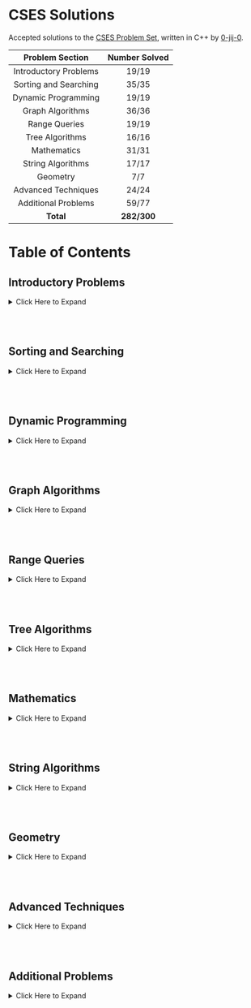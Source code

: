 # CSES Solutions

Accepted solutions to the [CSES Problem Set](https://cses.fi/problemset/), written in C++ by [0-jij-0](https://cses.fi/user/16768). 

| Problem Section       | Number Solved |
|:---------------------:|:-------------:|
| Introductory Problems |     19/19     |
| Sorting and Searching |     35/35     |
| Dynamic Programming   |     19/19     |
| Graph Algorithms      |     36/36     |
| Range Queries         |     19/19     |
| Tree Algorithms       |     16/16     |
| Mathematics           |     31/31     |
| String Algorithms     |     17/17     |
| Geometry              |      7/7      |
| Advanced Techniques   |     24/24     |
| Additional Problems   |     59/77     |
| **Total**             |  **282/300**  |

# Table of Contents

## Introductory Problems

<details>
    <summary>Click Here to Expand</summary>

1. [Weird Algorithm](/CSES%20Problem%20Set/01%20-%20Introductory%20Problems/Weird%20Algorithm.cpp)
1. [Missing Number](/CSES%20Problem%20Set/01%20-%20Introductory%20Problems/Missing%20Number.cpp)
1. [Repetitions](/CSES%20Problem%20Set/01%20-%20Introductory%20Problems/Repetitions.cpp)
1. [Increasing Array](/CSES%20Problem%20Set/01%20-%20Introductory%20Problems/Increasing%20Array.cpp)
1. [Permutations](/CSES%20Problem%20Set/01%20-%20Introductory%20Problems/Permutations%20I.cpp)
1. [Number Spiral](/CSES%20Problem%20Set/01%20-%20Introductory%20Problems/Number%20Spiral.cpp)
1. [Two Knights](/CSES%20Problem%20Set/01%20-%20Introductory%20Problems/Two%20Knights.cpp)
1. [Two Sets](/CSES%20Problem%20Set/01%20-%20Introductory%20Problems/Two%20Sets%20I.cpp)
1. [Bit Strings](/CSES%20Problem%20Set/01%20-%20Introductory%20Problems/Bit%20Strings.cpp)
1. [Trailing Zeros](/CSES%20Problem%20Set/01%20-%20Introductory%20Problems/Trailing%20Zeros.cpp)
1. [Coin Piles](/CSES%20Problem%20Set/01%20-%20Introductory%20Problems/Coin%20Piles.cpp)
1. [Palindrome Reorder](/CSES%20Problem%20Set/01%20-%20Introductory%20Problems/Palindrome%20Reorder.cpp)
1. [Gray Code](/CSES%20Problem%20Set/01%20-%20Introductory%20Problems/Gray%20Code.cpp)
1. [Tower of Hanoi](/CSES%20Problem%20Set/01%20-%20Introductory%20Problems/Tower%20of%20Hanoi.cpp)
1. [Creating Strings](/CSES%20Problem%20Set/01%20-%20Introductory%20Problems/Creating%20Strings%20I.cpp)
1. [Apple Division](/CSES%20Problem%20Set/01%20-%20Introductory%20Problems/Apple%20Division.cpp)
1. [Chessboard and Queens](/CSES%20Problem%20Set/01%20-%20Introductory%20Problems/Chessboard%20and%20Queens.cpp)
1. [Digit Queries](/CSES%20Problem%20Set/01%20-%20Introductory%20Problems/Digit%20Queries.cpp)
1. [Grid Paths](/CSES%20Problem%20Set/01%20-%20Introductory%20Problems/Grid%20Paths%20I.cpp)

</details>

<br/><br/>

## Sorting and Searching

<details>
    <summary>Click Here to Expand</summary>

1. [Distinct Numbers](/CSES%20Problem%20Set/02%20-%20Sorting%20and%20Searching/Distinct%20Numbers.cpp)
1. [Apartments](/CSES%20Problem%20Set/02%20-%20Sorting%20and%20Searching/Apartments.cpp)
1. [Ferris Wheel](/CSES%20Problem%20Set/02%20-%20Sorting%20and%20Searching/Ferris%20Wheel.cpp)
1. [Concert Tickets](/CSES%20Problem%20Set/02%20-%20Sorting%20and%20Searching/Concert%20Tickets.cpp)
1. [Restaurant Customers](/CSES%20Problem%20Set/02%20-%20Sorting%20and%20Searching/Restaurant%20Customers.cpp)
1. [Movie Festival](/CSES%20Problem%20Set/02%20-%20Sorting%20and%20Searching/Movie%20Festival%20I.cpp)
1. [Sum of Two Values](/CSES%20Problem%20Set/02%20-%20Sorting%20and%20Searching/Sum%20of%20Two%20Values.cpp)
1. [Maximum Subarray Sum](/CSES%20Problem%20Set/02%20-%20Sorting%20and%20Searching/Maximum%20Subarray%20Sum%20I.cpp)
1. [Stick Lengths](/CSES%20Problem%20Set/02%20-%20Sorting%20and%20Searching/Stick%20Lengths.cpp)
1. [Missing Coin Sum](/CSES%20Problem%20Set/02%20-%20Sorting%20and%20Searching/Missing%20Coin%20Sum.cpp)
1. [Collecting Numbers](/CSES%20Problem%20Set/02%20-%20Sorting%20and%20Searching/Collecting%20Numbers%20I.cpp)
1. [Collecting Numbers II](/CSES%20Problem%20Set/02%20-%20Sorting%20and%20Searching/Collecting%20Numbers%20II.cpp)
1. [Playlist](/CSES%20Problem%20Set/02%20-%20Sorting%20and%20Searching/Playlist.cpp)
1. [Towers](/CSES%20Problem%20Set/02%20-%20Sorting%20and%20Searching/Towers.cpp)
1. [Traffic Lights](/CSES%20Problem%20Set/02%20-%20Sorting%20and%20Searching/Traffic%20Lights.cpp)
1. [Josephus Problem I](/CSES%20Problem%20Set/02%20-%20Sorting%20and%20Searching/Josephus%20Problem%20I.cpp)
1. [Josephus Problem II](/CSES%20Problem%20Set/02%20-%20Sorting%20and%20Searching/Josephus%20Problem%20II.cpp)
1. [Nested Ranges Check](/CSES%20Problem%20Set/02%20-%20Sorting%20and%20Searching/Nested%20Ranges%20Check.cpp)
1. [Nested Ranges Count](/CSES%20Problem%20Set/02%20-%20Sorting%20and%20Searching/Nested%20Ranges%20Count.cpp)
1. [Room Allocation](/CSES%20Problem%20Set/02%20-%20Sorting%20and%20Searching/Room%20Allocation.cpp)
1. [Factory Machines](/CSES%20Problem%20Set/02%20-%20Sorting%20and%20Searching/Factory%20Machines.cpp)
1. [Tasks and Deadlines](/CSES%20Problem%20Set/02%20-%20Sorting%20and%20Searching/Tasks%20and%20Deadlines.cpp)
1. [Reading Books](/CSES%20Problem%20Set/02%20-%20Sorting%20and%20Searching/Reading%20Books.cpp)
1. [Sum of Three Values](/CSES%20Problem%20Set/02%20-%20Sorting%20and%20Searching/Sum%20of%20Three%20Values.cpp)
1. [Sum of Four Values](/CSES%20Problem%20Set/02%20-%20Sorting%20and%20Searching/Sum%20of%20Four%20Values.cpp)
1. [Nearest Smaller Values](/CSES%20Problem%20Set/02%20-%20Sorting%20and%20Searching/Nearest%20Smaller%20Values.cpp)
1. [Subarray Sums I](/CSES%20Problem%20Set/02%20-%20Sorting%20and%20Searching/Subarray%20Sums%20I.cpp)
1. [Subarray Sums II](/CSES%20Problem%20Set/02%20-%20Sorting%20and%20Searching/Subarray%20Sums%20II.cpp)
1. [Subarray Divisibility](/CSES%20Problem%20Set/02%20-%20Sorting%20and%20Searching/Subarray%20Divisibility.cpp)
1. [Subarray Distinct Values](/CSES%20Problem%20Set/02%20-%20Sorting%20and%20Searching/Subarray%20Distinct%20Values.cpp)
1. [Array Division](/CSES%20Problem%20Set/02%20-%20Sorting%20and%20Searching/Array%20Division.cpp)
1. [Sliding Median](/CSES%20Problem%20Set/02%20-%20Sorting%20and%20Searching/Sliding%20Median.cpp)
1. [Sliding Cost](/CSES%20Problem%20Set/02%20-%20Sorting%20and%20Searching/Sliding%20Cost.cpp)
1. [Movie Festival II](/CSES%20Problem%20Set/02%20-%20Sorting%20and%20Searching/Movie%20Festival%20II.cpp)
1. [Maximum Subarray Sum II](/CSES%20Problem%20Set/02%20-%20Sorting%20and%20Searching/Maximum%20Subarray%20Sum%20II.cpp)

</details>

<br/><br/>

## Dynamic Programming

<details>
    <summary>Click Here to Expand</summary>

1. [Dice Combinations](/CSES%20Problem%20Set/03%20-%20Dynamic%20Programming/Dice%20Combinations.cpp)
1. [Minimizing Coins](/CSES%20Problem%20Set/03%20-%20Dynamic%20Programming/Minimizing%20Coins.cpp)
1. [Coin Combinations I](/CSES%20Problem%20Set/03%20-%20Dynamic%20Programming/Coin%20Combinations%20I.cpp)
1. [Coin Combinations II](/CSES%20Problem%20Set/03%20-%20Dynamic%20Programming/Coin%20Combinations%20II.cpp)
1. [Removing Digits](/CSES%20Problem%20Set/03%20-%20Dynamic%20Programming/Removing%20Digits%20I.cpp)
1. [Grid Paths](/CSES%20Problem%20Set/03%20-%20Dynamic%20Programming/Grid%20Paths%20II.cpp)
1. [Book Shop](/CSES%20Problem%20Set/03%20-%20Dynamic%20Programming/Book%20Shop%20I.cpp)
1. [Array Description](/CSES%20Problem%20Set/03%20-%20Dynamic%20Programming/Array%20Description.cpp)
1. [Counting Towers](/CSES%20Problem%20Set/03%20-%20Dynamic%20Programming/Counting%20Towers.cpp)
1. [Edit Distance](/CSES%20Problem%20Set/03%20-%20Dynamic%20Programming/Edit%20Distance.cpp)
1. [Rectangle Cutting](/CSES%20Problem%20Set/03%20-%20Dynamic%20Programming/Rectangle%20Cutting.cpp)
1. [Money Sums](/CSES%20Problem%20Set/03%20-%20Dynamic%20Programming/Money%20Sums.cpp)
1. [Removal Game](/CSES%20Problem%20Set/03%20-%20Dynamic%20Programming/Removal%20Game.cpp)
1. [Two Sets II](/CSES%20Problem%20Set/03%20-%20Dynamic%20Programming/Two%20Sets%20II.cpp)
1. [Increasing Subsequence](/CSES%20Problem%20Set/03%20-%20Dynamic%20Programming/Increasing%20Subsequence%20I.cpp)
1. [Projects](/CSES%20Problem%20Set/03%20-%20Dynamic%20Programming/Projects.cpp)
1. [Elevator Rides](/CSES%20Problem%20Set/03%20-%20Dynamic%20Programming/Elevator%20Rides.cpp)
1. [Counting Tilings](/CSES%20Problem%20Set/03%20-%20Dynamic%20Programming/Counting%20Tilings.cpp)
1. [Counting Numbers](/CSES%20Problem%20Set/03%20-%20Dynamic%20Programming/Counting%20Numbers.cpp)

</details>

<br/><br/>

## Graph Algorithms

<details>
    <summary>Click Here to Expand</summary>

1. [Counting Rooms](/CSES%20Problem%20Set/04%20-%20Graph%20Algorithms/Counting%20Rooms.cpp)
1. [Labyrinth](/CSES%20Problem%20Set/04%20-%20Graph%20Algorithms/Labyrinth.cpp)
1. [Building Roads](/CSES%20Problem%20Set/04%20-%20Graph%20Algorithms/Building%20Roads.cpp)
1. [Message Route](/CSES%20Problem%20Set/04%20-%20Graph%20Algorithms/Message%20Route.cpp)
1. [Building Teams](/CSES%20Problem%20Set/04%20-%20Graph%20Algorithms/Building%20Teams.cpp)
1. [Round Trip](/CSES%20Problem%20Set/04%20-%20Graph%20Algorithms/Round%20Trip%20I.cpp)
1. [Monsters](/CSES%20Problem%20Set/04%20-%20Graph%20Algorithms/Monsters.cpp)
1. [Shortest Routes I](/CSES%20Problem%20Set/04%20-%20Graph%20Algorithms/Shortest%20Routes%20I.cpp)
1. [Shortest Routes II](/CSES%20Problem%20Set/04%20-%20Graph%20Algorithms/Shortest%20Routes%20II.cpp)
1. [High Score](/CSES%20Problem%20Set/04%20-%20Graph%20Algorithms/High%20Score.cpp)
1. [Flight Discount](/CSES%20Problem%20Set/04%20-%20Graph%20Algorithms/Flight%20Discount.cpp)
1. [Cycle Finding](/CSES%20Problem%20Set/04%20-%20Graph%20Algorithms/Cycle%20Finding.cpp)
1. [Flight Routes](/CSES%20Problem%20Set/04%20-%20Graph%20Algorithms/Flight%20Routes.cpp)
1. [Round Trip II](/CSES%20Problem%20Set/04%20-%20Graph%20Algorithms/Round%20Trip%20II.cpp)
1. [Course Schedule](/CSES%20Problem%20Set/04%20-%20Graph%20Algorithms/Course%20Schedule%20I.cpp)
1. [Longest Flight Route](/CSES%20Problem%20Set/04%20-%20Graph%20Algorithms/Longest%20Flight%20Route.cpp)
1. [Game Routes](/CSES%20Problem%20Set/04%20-%20Graph%20Algorithms/Game%20Routes.cpp)
1. [Investigation](/CSES%20Problem%20Set/04%20-%20Graph%20Algorithms/Investigation.cpp)
1. [Planets Queries I](/CSES%20Problem%20Set/04%20-%20Graph%20Algorithms/Planets%20Queries%20I.cpp)
1. [Planets Queries II](/CSES%20Problem%20Set/04%20-%20Graph%20Algorithms/Planets%20Queries%20II.cpp)
1. [Planets Cycles](/CSES%20Problem%20Set/04%20-%20Graph%20Algorithms/Planets%20Cycles.cpp)
1. [Road Reparation](/CSES%20Problem%20Set/04%20-%20Graph%20Algorithms/Road%20Reparation.cpp)
1. [Road Construction](/CSES%20Problem%20Set/04%20-%20Graph%20Algorithms/Road%20Construction.cpp)
1. [Flight Routes Check](/CSES%20Problem%20Set/04%20-%20Graph%20Algorithms/Flight%20Routes%20Check.cpp)
1. [Planets and Kingdoms](/CSES%20Problem%20Set/04%20-%20Graph%20Algorithms/Planets%20and%20Kingdoms.cpp)
1. [Giant Pizza](/CSES%20Problem%20Set/04%20-%20Graph%20Algorithms/Giant%20Pizza.cpp)
1. [Coin Collector](/CSES%20Problem%20Set/04%20-%20Graph%20Algorithms/Coin%20Collector.cpp)
1. [Mail Delivery](/CSES%20Problem%20Set/04%20-%20Graph%20Algorithms/Mail%20Delivery.cpp)
1. [De Bruijn Sequence](/CSES%20Problem%20Set/04%20-%20Graph%20Algorithms/De%20Bruijn%20Sequence.cpp)
1. [Teleporters Path](/CSES%20Problem%20Set/04%20-%20Graph%20Algorithms/Teleporters%20Path.cpp)
1. [Hamiltonian Flights](/CSES%20Problem%20Set/04%20-%20Graph%20Algorithms/Hamiltonian%20Flights.cpp)
1. [Knight's Tour](/CSES%20Problem%20Set/04%20-%20Graph%20Algorithms/Knight's%20Tour.cpp)
1. [Download Speed](/CSES%20Problem%20Set/04%20-%20Graph%20Algorithms/Download%20Speed.cpp)
1. [Police Chase](/CSES%20Problem%20Set/04%20-%20Graph%20Algorithms/Police%20Chase.cpp)
1. [School Dance](/CSES%20Problem%20Set/04%20-%20Graph%20Algorithms/School%20Dance.cpp)
1. [Distinct Routes](/CSES%20Problem%20Set/04%20-%20Graph%20Algorithms/Distinct%20Routes%20I.cpp)

</details>

<br/><br/>

## Range Queries

<details>
    <summary>Click Here to Expand</summary>

1. [Static Range Sum Queries](/CSES%20Problem%20Set/05%20-%20Range%20Queries/Static%20Range%20Sum%20Queries.cpp)
1. [Static Range Minimum Queries](/CSES%20Problem%20Set/05%20-%20Range%20Queries/Static%20Range%20Minimum%20Queries.cpp)
1. [Dynamic Range Sum Queries](/CSES%20Problem%20Set/05%20-%20Range%20Queries/Dynamic%20Range%20Sum%20Queries.cpp)
1. [Dynamic Range Minimum Queries](/CSES%20Problem%20Set/05%20-%20Range%20Queries/Dynamic%20Range%20Minimum%20Queries.cpp)
1. [Range XOR Queries](/CSES%20Problem%20Set/05%20-%20Range%20Queries/Range%20XOR%20Queries.cpp)
1. [Range Update Queries](/CSES%20Problem%20Set/05%20-%20Range%20Queries/Range%20Update%20Queries.cpp)
1. [Forest Queries](/CSES%20Problem%20Set/05%20-%20Range%20Queries/Forest%20Queries%20I.cpp)
1. [Hotel Queries](/CSES%20Problem%20Set/05%20-%20Range%20Queries/Hotel%20Queries.cpp)
1. [List Removals](/CSES%20Problem%20Set/05%20-%20Range%20Queries/List%20Removals.cpp)
1. [Salary Queries](/CSES%20Problem%20Set/05%20-%20Range%20Queries/Salary%20Queries.cpp)
1. [Prefix Sum Queries](/CSES%20Problem%20Set/05%20-%20Range%20Queries/Prefix%20Sum%20Queries.cpp)
1. [Pizzeria Queries](/CSES%20Problem%20Set/05%20-%20Range%20Queries/Pizzeria%20Queries.cpp)
1. [Subarray Sum Queries](/CSES%20Problem%20Set/05%20-%20Range%20Queries/Subarray%20Sum%20Queries.cpp)
1. [Distinct Values Queries](/CSES%20Problem%20Set/05%20-%20Range%20Queries/Distinct%20Values%20Queries.cpp)
1. [Increasing Array Queries](/CSES%20Problem%20Set/05%20-%20Range%20Queries/Increasing%20Array%20Queries.cpp)
1. [Forest Queries II](/CSES%20Problem%20Set/05%20-%20Range%20Queries/Forest%20Queries%20II.cpp)
1. [Range Updates and Sums](/CSES%20Problem%20Set/05%20-%20Range%20Queries/Range%20Updates%20and%20Sums.cpp)
1. [Polynomial Queries](/CSES%20Problem%20Set/05%20-%20Range%20Queries/Polynomial%20Queries.cpp)
1. [Range Queries and Copies](/CSES%20Problem%20Set/05%20-%20Range%20Queries/Range%20Queries%20and%20Copies.cpp)

</details>

<br/><br/>

## Tree Algorithms

<details>
    <summary>Click Here to Expand</summary>

1. [Subordinates](/CSES%20Problem%20Set/06%20-%20Tree%20Algorithms/Subordinates.cpp)
1. [Tree Matching](/CSES%20Problem%20Set/06%20-%20Tree%20Algorithms/Tree%20Matching.cpp)
1. [Tree Diameter](/CSES%20Problem%20Set/06%20-%20Tree%20Algorithms/Tree%20Diameter.cpp)
1. [Tree Distances I](/CSES%20Problem%20Set/06%20-%20Tree%20Algorithms/Tree%20Distances%20I.cpp)
1. [Tree Distances II](/CSES%20Problem%20Set/06%20-%20Tree%20Algorithms/Tree%20Distances%20II.cpp)
1. [Company Queries I](/CSES%20Problem%20Set/06%20-%20Tree%20Algorithms/Company%20Queries%20I.cpp)
1. [Company Queries II](/CSES%20Problem%20Set/06%20-%20Tree%20Algorithms/Company%20Queries%20II.cpp)
1. [Distance Queries](/CSES%20Problem%20Set/06%20-%20Tree%20Algorithms/Distance%20Queries.cpp)
1. [Counting Paths](/CSES%20Problem%20Set/06%20-%20Tree%20Algorithms/Counting%20Paths.cpp)
1. [Subtree Queries](/CSES%20Problem%20Set/06%20-%20Tree%20Algorithms/Subtree%20Queries.cpp)
1. [Path Queries](/CSES%20Problem%20Set/06%20-%20Tree%20Algorithms/Path%20Queries%20I.cpp)
1. [Path Queries II](/CSES%20Problem%20Set/06%20-%20Tree%20Algorithms/Path%20Queries%20II.cpp)
1. [Distinct Colors](/CSES%20Problem%20Set/06%20-%20Tree%20Algorithms/Distinct%20Colors.cpp)
1. [Finding a Centroid](/CSES%20Problem%20Set/06%20-%20Tree%20Algorithms/Finding%20a%20Centroid.cpp)
1. [Fixed-Length Paths I](/CSES%20Problem%20Set/06%20-%20Tree%20Algorithms/Fixed%20Length%20Paths%20I.cpp)
1. [Fixed-Length Paths II](/CSES%20Problem%20Set/06%20-%20Tree%20Algorithms/Fixed%20Length%20Paths%20II.cpp)

</details>

<br/><br/>

## Mathematics

<details>
    <summary>Click Here to Expand</summary>

1. [Josephus Queries](/CSES%20Problem%20Set/07%20-%20Mathematics/Josephus%20Queries.cpp)
1. [Exponentiation](/CSES%20Problem%20Set/07%20-%20Mathematics/Exponentiation%20I.cpp)
1. [Exponentiation II](/CSES%20Problem%20Set/07%20-%20Mathematics/Exponentiation%20II.cpp)
1. [Counting Divisors](/CSES%20Problem%20Set/07%20-%20Mathematics/Counting%20Divisors.cpp)
1. [Common Divisors](/CSES%20Problem%20Set/07%20-%20Mathematics/Common%20Divisors.cpp)
1. [Sum of Divisors](/CSES%20Problem%20Set/07%20-%20Mathematics/Sum%20of%20Divisors.cpp)
1. [Divisor Analysis](/CSES%20Problem%20Set/07%20-%20Mathematics/Divisor%20Analysis.cpp)
1. [Prime Multiples](/CSES%20Problem%20Set/07%20-%20Mathematics/Prime%20Multiples.cpp)
1. [Counting Coprime Pairs](/CSES%20Problem%20Set/07%20-%20Mathematics/Counting%20Coprime%20Pairs.cpp)
1. [Binomial Coefficients](/CSES%20Problem%20Set/07%20-%20Mathematics/Binomial%20Coefficients.cpp)
1. [Creating Strings II](/CSES%20Problem%20Set/07%20-%20Mathematics/Creating%20Strings%20II.cpp)
1. [Distributing Apples](/CSES%20Problem%20Set/07%20-%20Mathematics/Distributing%20Apples.cpp)
1. [Christmas Party](/CSES%20Problem%20Set/07%20-%20Mathematics/Christmas%20Party.cpp)
1. [Bracket Sequences I](/CSES%20Problem%20Set/07%20-%20Mathematics/Bracket%20Sequences%20I.cpp)
1. [Bracket Sequences II](/CSES%20Problem%20Set/07%20-%20Mathematics/Bracket%20Sequences%20II.cpp)
1. [Counting Necklaces](/CSES%20Problem%20Set/07%20-%20Mathematics/Counting%20Necklaces.cpp)
1. [Counting Grids](/CSES%20Problem%20Set/07%20-%20Mathematics/Counting%20Grids.cpp)
1. [Fibonacci Numbers](/CSES%20Problem%20Set/07%20-%20Mathematics/Fibonacci%20Numbers.cpp)
1. [Throwing Dice](/CSES%20Problem%20Set/07%20-%20Mathematics/Throwing%20Dice.cpp)
1. [Graph Paths I](/CSES%20Problem%20Set/07%20-%20Mathematics/Graph%20Paths%20I.cpp)
1. [Graph Paths II](/CSES%20Problem%20Set/07%20-%20Mathematics/Graph%20Paths%20II.cpp)
1. [Dice Probability](/CSES%20Problem%20Set/07%20-%20Mathematics/Dice%20Probability.cpp)
1. [Moving Robots](/CSES%20Problem%20Set/07%20-%20Mathematics/Moving%20Robots.cpp)
1. [Candy Lottery](/CSES%20Problem%20Set/07%20-%20Mathematics/Candy%20Lottery.cpp)
1. [Inversion Probability](/CSES%20Problem%20Set/07%20-%20Mathematics/Inversion%20Probability.cpp)
1. [Stick Game](/CSES%20Problem%20Set/07%20-%20Mathematics/Stick%20Game.cpp)
1. [Nim Game I](/CSES%20Problem%20Set/07%20-%20Mathematics/Nim%20Game%20I.cpp)
1. [Nim Game II](/CSES%20Problem%20Set/07%20-%20Mathematics/Nim%20Game%20II.cpp)
1. [Stair Game](/CSES%20Problem%20Set/07%20-%20Mathematics/Stair%20Game.cpp)
1. [Grundy's Game](/CSES%20Problem%20Set/07%20-%20Mathematics/Grundy's%20Game.cpp)
1. [Another Game](/CSES%20Problem%20Set/07%20-%20Mathematics/Another%20Game.cpp)

</details>

<br/><br/>

## String Algorithms

<details>
    <summary>Click Here to Expand</summary>

1. [Word Combinations](/CSES%20Problem%20Set/08%20-%20String%20Algorithms/Word%20Combinations.cpp)
1. [String Matching](/CSES%20Problem%20Set/08%20-%20String%20Algorithms/String%20Matching.cpp)
1. [Finding Borders](/CSES%20Problem%20Set/08%20-%20String%20Algorithms/Finding%20Borders.cpp)
1. [Finding Periods](/CSES%20Problem%20Set/08%20-%20String%20Algorithms/Finding%20Periods.cpp)
1. [Minimal Rotation](/CSES%20Problem%20Set/08%20-%20String%20Algorithms/Minimal%20Rotation.cpp)
1. [Longest Palindrome](/CSES%20Problem%20Set/08%20-%20String%20Algorithms/Longest%20Palindrome.cpp)
1. [Required Substring](/CSES%20Problem%20Set/08%20-%20String%20Algorithms/Required%20Substring.cpp)
1. [Palindrome Queries](/CSES%20Problem%20Set/08%20-%20String%20Algorithms/Palindrome%20Queries.cpp)
1. [Finding Patterns](/CSES%20Problem%20Set/08%20-%20String%20Algorithms/Finding%20Patterns.cpp)
1. [Counting Patterns](/CSES%20Problem%20Set/08%20-%20String%20Algorithms/Counting%20Patterns.cpp)
1. [Pattern Positions](/CSES%20Problem%20Set/08%20-%20String%20Algorithms/Pattern%20Positions.cpp)
1. [Distinct Substrings](/CSES%20Problem%20Set/08%20-%20String%20Algorithms/Distinct%20Substrings.cpp)
1. [Repeating Substring](/CSES%20Problem%20Set/08%20-%20String%20Algorithms/Repeating%20Substring.cpp)
1. [String Functions](/CSES%20Problem%20Set/08%20-%20String%20Algorithms/String%20Functions.cpp)
1. [Substring Order I](/CSES%20Problem%20Set/08%20-%20String%20Algorithms/Substring%20Order%20I.cpp)
1. [Substring Order II](/CSES%20Problem%20Set/08%20-%20String%20Algorithms/Substring%20Order%20II.cpp)
1. [Substring Distribution](/CSES%20Problem%20Set/08%20-%20String%20Algorithms/Substring%20Distribution.cpp)

</details>

<br/><br/>

## Geometry

<details>
    <summary>Click Here to Expand</summary>

1. [Point Location Test](/CSES%20Problem%20Set/09%20-%20Geometry/Point%20Location%20Test.cpp)
1. [Line Segment Intersection](/CSES%20Problem%20Set/09%20-%20Geometry/Line%20Segment%20Intersection.cpp)
1. [Polygon Area](/CSES%20Problem%20Set/09%20-%20Geometry/Polygon%20Area.cpp)
1. [Point in Polygon](/CSES%20Problem%20Set/09%20-%20Geometry/Point%20in%20Polygon.cpp)
1. [Polygon Lattice Points](/CSES%20Problem%20Set/09%20-%20Geometry/Polygon%20Lattice%20Points.cpp)
1. [Minimum Euclidean Distance](/CSES%20Problem%20Set/09%20-%20Geometry/Minimum%20Euclidean%20Distance.cpp)
1. [Convex Hull](/CSES%20Problem%20Set/09%20-%20Geometry/Convex%20Hull.cpp)

</details>

<br/><br/>

## Advanced Techniques

<details>
    <summary>Click Here to Expand</summary>

1. [Meet in the Middle](/CSES%20Problem%20Set/10%20-%20Advanced%20Techniques/Meet%20in%20the%20Middle.cpp)
1. [Hamming Distance](/CSES%20Problem%20Set/10%20-%20Advanced%20Techniques/Hamming%20Distance.cpp)
1. [Beautiful Subgrids](/CSES%20Problem%20Set/10%20-%20Advanced%20Techniques/Beautiful%20Subgrids.cpp)
1. [Reachable Nodes](/CSES%20Problem%20Set/10%20-%20Advanced%20Techniques/Reachable%20Nodes.cpp)
1. [Reachability Queries](/CSES%20Problem%20Set/10%20-%20Advanced%20Techniques/Reachability%20Queries.cpp)
1. [Cut and Paste](/CSES%20Problem%20Set/10%20-%20Advanced%20Techniques/Cut%20and%20Paste.cpp)
1. [Substring Reversals](/CSES%20Problem%20Set/10%20-%20Advanced%20Techniques/Substring%20Reversals.cpp)
1. [Reversals and Sums](/CSES%20Problem%20Set/10%20-%20Advanced%20Techniques/Reversals%20and%20Sums.cpp)
1. [Necessary Roads](/CSES%20Problem%20Set/10%20-%20Advanced%20Techniques/Necessary%20Roads.cpp)
1. [Necessary Cities](/CSES%20Problem%20Set/10%20-%20Advanced%20Techniques/Necessary%20Cities.cpp)
1. [Eulerian Subgraphs](/CSES%20Problem%20Set/10%20-%20Advanced%20Techniques/Eulerian%20Subgraphs.cpp)
1. [Monster Game I](/CSES%20Problem%20Set/10%20-%20Advanced%20Techniques/Monster%20Game%20I.cpp)
1. [Monster Game II](/CSES%20Problem%20Set/10%20-%20Advanced%20Techniques/Monster%20Game%20II.cpp)
1. [Subarray Squares](/CSES%20Problem%20Set/10%20-%20Advanced%20Techniques/Subarray%20Squares.cpp)
1. [Houses and Schools](/CSES%20Problem%20Set/10%20-%20Advanced%20Techniques/Houses%20and%20Schools.cpp)
1. [Knuth Division](/CSES%20Problem%20Set/10%20-%20Advanced%20Techniques/Knuth%20Division.cpp)
1. [Apples and Bananas](/CSES%20Problem%20Set/10%20-%20Advanced%20Techniques/Apples%20and%20Bananas.cpp)
1. [One Bit Positions](/CSES%20Problem%20Set/10%20-%20Advanced%20Techniques/One%20Bit%20Positions.cpp)
1. [Signal Processing](/CSES%20Problem%20Set/10%20-%20Advanced%20Techniques/Signal%20Processing.cpp)
1. [New Roads Queries](/CSES%20Problem%20Set/10%20-%20Advanced%20Techniques/New%20Roads%20Queries.cpp)
1. [Dynamic Connectivity](/CSES%20Problem%20Set/10%20-%20Advanced%20Techniques/Dynamic%20Connectivity.cpp)
1. [Parcel Delivery](/CSES%20Problem%20Set/10%20-%20Advanced%20Techniques/Parcel%20Delivery.cpp)
1. [Task Assignment](/CSES%20Problem%20Set/10%20-%20Advanced%20Techniques/Task%20Assignment.cpp)
1. [Distinct Routes II](/CSES%20Problem%20Set/10%20-%20Advanced%20Techniques/Distinct%20Routes%20II.cpp)

</details>

<br/><br/>

## Additional Problems

<details>
    <summary>Click Here to Expand</summary>

1. [Shortest Subsequence](/CSES%20Problem%20Set/11%20-%20Additional%20Problems/Shortest%20Subsequence.cpp)
1. [Counting Bits](/CSES%20Problem%20Set/11%20-%20Additional%20Problems/Counting%20Bits.cpp)
1. [Swap Game](/CSES%20Problem%20Set/11%20-%20Additional%20Problems/Swap%20Game.cpp)
1. [Prüfer Code](/CSES%20Problem%20Set/11%20-%20Additional%20Problems/Prufer%20Code.cpp)
1. [Acyclic Graph Edges](/CSES%20Problem%20Set/11%20-%20Additional%20Problems/Acyclic%20Graph%20Edges.cpp)
1. [Strongly Connected Edges](/CSES%20Problem%20Set/11%20-%20Additional%20Problems/Strongly%20Connected%20Edges.cpp)
1. [Even Outdegree Edges](/CSES%20Problem%20Set/11%20-%20Additional%20Problems/Even%20Outdegree%20Edges.cpp)
1. [Multiplication Table](/CSES%20Problem%20Set/11%20-%20Additional%20Problems/Multiplication%20Table.cpp)
1. [Advertisement](/CSES%20Problem%20Set/11%20-%20Additional%20Problems/Advertisement.cpp)
1. [Special Substrings](/CSES%20Problem%20Set/11%20-%20Additional%20Problems/Special%20Substrings.cpp)
1. [Permutation Inversions](/CSES%20Problem%20Set/11%20-%20Additional%20Problems/Permutation%20Inversions.cpp)
1. [Maximum XOR Subarray](/CSES%20Problem%20Set/11%20-%20Additional%20Problems/Maximum%20XOR%20Subarray.cpp)
1. [Movie Festival Queries](/CSES%20Problem%20Set/11%20-%20Additional%20Problems/Movie%20Festival%20Queries.cpp)
1. [Chess Tournament](/CSES%20Problem%20Set/11%20-%20Additional%20Problems/Chess%20Tournament.cpp)
1. [Tree Traversals](/CSES%20Problem%20Set/11%20-%20Additional%20Problems/Tree%20Traversals.cpp)
1. [Network Renovation](/CSES%20Problem%20Set/11%20-%20Additional%20Problems/Network%20Renovation.cpp)
1. [Graph Girth](/CSES%20Problem%20Set/11%20-%20Additional%20Problems/Graph%20Girth.cpp)
1. [Intersection Points](/CSES%20Problem%20Set/11%20-%20Additional%20Problems/Intersection%20Points.cpp)
1. [Inverse Inversions](/CSES%20Problem%20Set/11%20-%20Additional%20Problems/Inverse%20Inversions.cpp)
1. [Monotone Subsequences](/CSES%20Problem%20Set/11%20-%20Additional%20Problems/Monotone%20Subsequences.cpp)
1. [String Reorder](/CSES%20Problem%20Set/11%20-%20Additional%20Problems/String%20Reorder.cpp)
1. [Stack Weights](/CSES%20Problem%20Set/11%20-%20Additional%20Problems/Stack%20Weights.cpp)
1. [Pyramid Array](/CSES%20Problem%20Set/11%20-%20Additional%20Problems/Pyramid%20Array.cpp)
1. [Increasing Subsequence II](/CSES%20Problem%20Set/11%20-%20Additional%20Problems/Increasing%20Subsequence%20II.cpp)
1. [String Removals](/CSES%20Problem%20Set/11%20-%20Additional%20Problems/String%20Removals.cpp)
1. [Bit Inversions](/CSES%20Problem%20Set/11%20-%20Additional%20Problems/Bit%20Inversions.cpp)
1. [XOR Pyramid](/CSES%20Problem%20Set/11%20-%20Additional%20Problems/XOR%20Pyramid.cpp)
1. [Writing Numbers](/CSES%20Problem%20Set/11%20-%20Additional%20Problems/Writing%20Numbers.cpp)
1. [String Transform](/CSES%20Problem%20Set/11%20-%20Additional%20Problems/String%20Transform.cpp)
1. [Letter Pair Move Game](/CSES%20Problem%20Set/11%20-%20Additional%20Problems/Letter%20Pair%20Move%20Game.cpp)
1. [Maximum Building I](/CSES%20Problem%20Set/11%20-%20Additional%20Problems/Maximum%20Building%20I.cpp)
1. [Sorting Methods](/CSES%20Problem%20Set/11%20-%20Additional%20Problems/Sorting%20Methods.cpp)
1. [Cyclic Array](/CSES%20Problem%20Set/11%20-%20Additional%20Problems/Cyclic%20Array.cpp)
1. [List of Sums](/CSES%20Problem%20Set/11%20-%20Additional%20Problems/List%20of%20Sums.cpp)
1. [Increasing Array II](/CSES%20Problem%20Set/11%20-%20Additional%20Problems/Increasing%20Array%20II.cpp)
1. Food Division
1. [Bit Problem](/CSES%20Problem%20Set/11%20-%20Additional%20Problems/Bit%20Problem.cpp)
1. [Swap Round Sorting](/CSES%20Problem%20Set/11%20-%20Additional%20Problems/Swap%20Round%20Sorting.cpp)
1. [Binary Subsequences](/CSES%20Problem%20Set/11%20-%20Additional%20Problems/Binary%20Subsequences.cpp)
1. [Tree Isomorphism I](/CSES%20Problem%20Set/11%20-%20Additional%20Problems/Tree%20Isomorphism%20I.cpp)
1. [Counting Sequences](/CSES%20Problem%20Set/11%20-%20Additional%20Problems/Counting%20Sequences.cpp)
1. [Critical Cities](/CSES%20Problem%20Set/11%20-%20Additional%20Problems/Critical%20Cities.cpp)
1. [School Excursion](/CSES%20Problem%20Set/11%20-%20Additional%20Problems/School%20Excursion.cpp)
1. [Coin Grid](/CSES%20Problem%20Set/11%20-%20Additional%20Problems/Coin%20Grid.cpp)
1. Robot Path
1. Programmers and Artists
1. [Course Schedule II](/CSES%20Problem%20Set/11%20-%20Additional%20Problems/Course%20Schedule%20II.cpp)
1. Removing Digits II
1. Coin Arrangement
1. [Counting Bishops](/CSES%20Problem%20Set/11%20-%20Additional%20Problems/Counting%20Bishops.cpp)
1. [Grid Puzzle I](/CSES%20Problem%20Set/11%20-%20Additional%20Problems/Grid%20Puzzle%20I.cpp)
1. [Grid Puzzle II](/CSES%20Problem%20Set/11%20-%20Additional%20Problems/Grid%20Puzzle%20II.cpp)
1. [Empty String](/CSES%20Problem%20Set/11%20-%20Additional%20Problems/Empty%20String.cpp)
1. [Grid Paths](/CSES%20Problem%20Set/11%20-%20Additional%20Problems/Grid%20Paths%20III.cpp)
1. [Bit Substrings](/CSES%20Problem%20Set/11%20-%20Additional%20Problems/Bit%20Substrings.cpp)
1. Reversal Sorting
1. Counting Reorders
1. Book Shop II
1. [Network Breakdown](/CSES%20Problem%20Set/11%20-%20Additional%20Problems/Network%20Breakdown.cpp)
1. [Visiting Cities](/CSES%20Problem%20Set/11%20-%20Additional%20Problems/Visiting%20Cities.cpp)
1. Missing Coin Sum Queries
1. [Number Grid](/CSES%20Problem%20Set/11%20-%20Additional%20Problems/Number%20Grid.cpp)
1. [Maximum Building II](/CSES%20Problem%20Set/11%20-%20Additional%20Problems/Maximum%20Building%20II.cpp)
1. Filling Trominos
1. [Stick Divisions](/CSES%20Problem%20Set/11%20-%20Additional%20Problems/Stick%20Divisions.cpp)
1. Coding Company
1. [Flight Route Requests](/CSES%20Problem%20Set/11%20-%20Additional%20Problems/Flight%20Route%20Requests.cpp)
1. Two Stacks Sorting
1. [Tree Isomorphism II](/CSES%20Problem%20Set/11%20-%20Additional%20Problems/Tree%20Isomorphism%20II.cpp)
1. Forbidden Cities
1. [Area of Rectangles](/CSES%20Problem%20Set/11%20-%20Additional%20Problems/Area%20of%20Rectangles.cpp)
1. Grid Completion
1. Creating Offices
1. Permutations II
1. [Functional Graph Distribution](/CSES%20Problem%20Set/11%20-%20Additional%20Problems/Functional%20Graph%20Distribution.cpp)
1. New Flight Routes
1. Grid Path Construction

</details>